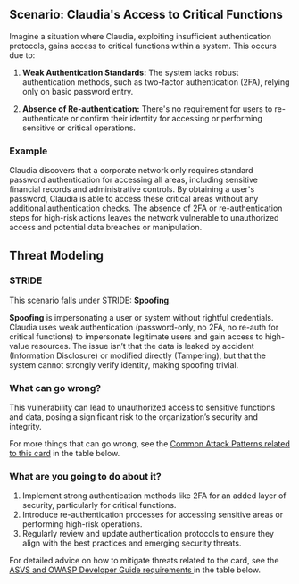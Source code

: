 ## Scenario: Claudia's Access to Critical Functions

Imagine a situation where Claudia, exploiting insufficient authentication protocols, gains access to critical functions within a system. This occurs due to:

1. **Weak Authentication Standards:** The system lacks robust authentication methods, such as two-factor authentication (2FA), relying only on basic password entry.

2. **Absence of Re-authentication:** There's no requirement for users to re-authenticate or confirm their identity for accessing or performing sensitive or critical operations.

### Example

Claudia discovers that a corporate network only requires standard password authentication for accessing all areas, including sensitive financial records and administrative controls. By obtaining a user's password, Claudia is able to access these critical areas without any additional authentication checks. The absence of 2FA or re-authentication steps for high-risk actions leaves the network vulnerable to unauthorized access and potential data breaches or manipulation.

## Threat Modeling

### STRIDE

This scenario falls under STRIDE: **Spoofing**.

**Spoofing** is impersonating a user or system without rightful credentials.
Claudia uses weak authentication (password-only, no 2FA, no re-auth for critical functions) to impersonate legitimate users and gain access to high-value resources.
The issue isn’t that the data is leaked by accident (Information Disclosure) or modified directly (Tampering), but that the system cannot strongly verify identity, making spoofing trivial.

### What can go wrong?

This vulnerability can lead to unauthorized access to sensitive functions and data, posing a significant risk to the organization’s security and integrity.

For more things that can go wrong, see the [Common Attack Patterns related to this card](#mapping 'Common Attack Patterns related to this card [internal]') in the table below.

### What are you going to do about it?

1. Implement strong authentication methods like 2FA for an added layer of security, particularly for critical functions.
2. Introduce re-authentication processes for accessing sensitive areas or performing high-risk operations.
3. Regularly review and update authentication protocols to ensure they align with the best practices and emerging security threats.

For detailed advice on how to mitigate threats related to the card, see the [ASVS and OWASP Developer Guide requirements ](#mapping 'ASVS and OWASP Developer Guide requirements [internal]') in the table below.
